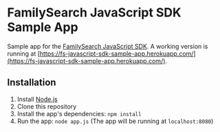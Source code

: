 # FamilySearch JavaScript SDK Sample App

Sample app for the [FamilySearch JavaScript SDK](https://github.com/FamilySearch/familysearch-javascript-sdk). A working version is running at [https://fs-javascript-sdk-sample-app.herokuapp.com/](https://fs-javascript-sdk-sample-app.herokuapp.com/).

## Installation

1. Install [Node.js](https://nodejs.org/en/)
2. Clone this repository
3. Install the app's dependencies: `npm install`
4. Run the app: `node app.js`  (The app will be running at `localhost:8080`)
